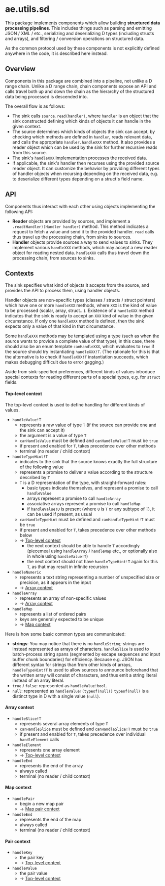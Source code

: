 ae.utils.sd
===========

This package implements components which allow building **structured data processing pipelines**.
This includes things such as parsing and emitting JSON / XML / etc., serializing and deserializing D types (including structs and arrays), and filtering / conversion operations on structured data.

As the common protocol used by these components is not explicitly defined anywhere in the code, it is described here instead.

Overview
--------

Components in this package are combined into a pipeline, not unlike a D range chain. Unlike a D range chain, chain components expose an API and calls travel both up and down the chain as the hierarchy of the structured data being processed is descended into.

The overall flow is as follows:

- The sink calls `source.read(handler)`, where `handler` is an object that the sink constructed defining which kinds of objects it can handle in the given context.
- The source determines which kinds of objects the sink can accept, by checking which methods are defined in `handler`, reads relevant data, and calls the appropriate `handler.handleXXX` method. It also provides a reader object which can be used by the sink for further recursive reads from this source.
- The sink's `handleXXX` implementation processes the received data.
- If applicable, the sink's handler then recurses using the provided source reader object. It can customize the behavior by providing different types of handler objects when recursing depending on the received data, e.g. to deserialize different types depending on a struct's field name.

API
---

Components thus interact with each other using objects implementing the following API:

- **Reader** objects are provided by sources, and implement a `.read(Handler)(Handler handler)` method. This method indicates a request to fetch a value and send it to the provided handler. `read` calls thus travel up the processing chain, from sinks to sources.
- **Handler** objects provide sources a way to send values to sinks. They implement various `handleXXX` methods, which may accept a new reader object for reading nested data. `handleXXX` calls thus travel down the processing chain, from sources to sinks.

Contexts
--------

The sink specifies what kind of objects it accepts from the source, and provides the API to process them, using handler objects.

Handler objects are non-specific types (classes / structs / struct pointers) which have one or more `handleXXX` methods, where `XXX` is the kind of value to be processed (scalar, array, struct...). Existence of a `handleXXX` method indicates that the sink is ready to accept an `XXX` kind of value in the given circumstance. If only one `handleXXX` method is defined, then the sink expects only a value of that kind in that circumstance.

Some `handleXXX` methods may be templated using a type (such as when the source wants to provide a complete value of that type); in this case, there should also be an enum template `canHandleXXX`, which evaluates to `true` if the source should try instantiating `handleXXX!T`. (The rationale for this is that the alternative is to check if `handleXXX!T` instantiation succeeds, which makes debugging difficult due to error gagging.)

Aside from sink-specified preferences, different kinds of values introduce special contexts for reading different parts of a special types, e.g. for `struct` fields.

#### Top-level context

The top-level context is used to define handling for different kinds of values.

- `handleValue!T`
  - represents a raw value of type `T` (if the source can provide one and the sink can accept it)
  - the argument is a value of type `T`
  - `canHandleValue` must be defined and `canHandleValue!T` must be `true`
  - if present and enabled for `T`, takes precedence over other methods
  - terminal (no reader / child context)
- `handleTypeHint!T`
  - indicates to the sink that the source knows exactly the full structure of the following value
  - represents a promise to deliver a value according to the structure described by `T`
  - `T` is a D representation of the type, with straight-forward rules:
    - basic types indicate themselves, and represent a promise to call `handleValue`
    - arrays represent a promise to call `handleArray`
    - associative arrays represent a promise to call `handleMap`
    - if `handleValue!U` is present (where `U` is `T` or any subtype of `T`), it can be used if present, as usual
  - `canHandleTypeHint` must be defined and `canHandleTypeHint!T` must be `true`
  - if present and enabled for `T`, takes precedence over other methods below
  - -> [Top-level context](#top-level-context)
    - the next context should be able to handle `T` accordingly (piecemeal using `handleArray` / `handleMap` etc., or optionally also in whole using `handleValue!T`)
    - the next context should not have `handleTypeHint!T` again for this `T`, as that may result in infinite recursion
- `handleNumeric`
  - represents a text string representing a number of unspecified size or precision, as it appears in the input
  - -> [Array context](#array-context)
- `handleArray`
  - represents an array of non-specific values
  - -> [Array context](#array-context)
- `handleMap`
  - represents a list of ordered pairs
  - keys are generally expected to be unique
  - -> [Map context](#map-context)

Here is how some basic common types are communicated:

- **strings**: You may notice that there is no `handleString`; strings are instead represented as arrays of characters. `handleSlice` is used to batch-process string spans (segmented by escape sequences and input buffer chunk boundaries) for efficiency. Because e.g. JSON has different syntax for strings than from other kinds of arrays, `handleTypeHint!T` is used to allow sources to announce beforehand that the written array will consist of characters, and thus emit a string literal instead of an array literal.
- `true` / `false`: represented as `handleValue!bool`.
- `null`: represented as `handleValue!(typeof(null))` `typeof(null)` is a distinct type in D with a single value (`null`).

#### Array context

- `handleSlice!T`
  - represents several array elements of type `T`
  - `canHandleSlice` must be defined and `canHandleSlice!T` must be `true`
  - if present and enabled for `T`, takes precedence over individual `handleElement` calls
- `handleElement`
  - represents one array element
  - -> [Top-level context](#top-level-context)
- `handleEnd`
  - represents the end of the array
  - always called
  - terminal (no reader / child context)

#### Map context

- `handlePair`
  - begin a new map pair
  - -> [Map pair context](#map-pair-context)
- `handleEnd`
  - represents the end of the map
  - always called
  - terminal (no reader / child context)

#### Pair context

- `handleKey`
  - the pair key
  - -> [Top-level context](#top-level-context)
- `handleValue`
  - the pair value
  - -> [Top-level context](#top-level-context)
